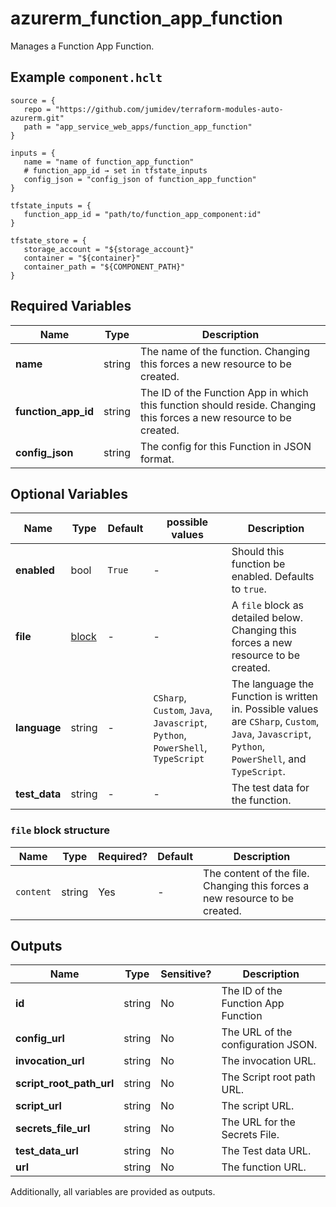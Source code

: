 # azurerm_function_app_function

Manages a Function App Function.

## Example `component.hclt`

```hcl
source = {
   repo = "https://github.com/jumidev/terraform-modules-auto-azurerm.git" 
   path = "app_service_web_apps/function_app_function" 
}

inputs = {
   name = "name of function_app_function" 
   # function_app_id → set in tfstate_inputs
   config_json = "config_json of function_app_function" 
}

tfstate_inputs = {
   function_app_id = "path/to/function_app_component:id" 
}

tfstate_store = {
   storage_account = "${storage_account}" 
   container = "${container}" 
   container_path = "${COMPONENT_PATH}" 
}

```

## Required Variables

| Name | Type |  Description |
| ---- | --------- |  ----------- |
| **name** | string |  The name of the function. Changing this forces a new resource to be created. | 
| **function_app_id** | string |  The ID of the Function App in which this function should reside. Changing this forces a new resource to be created. | 
| **config_json** | string |  The config for this Function in JSON format. | 

## Optional Variables

| Name | Type |  Default  |  possible values |  Description |
| ---- | --------- |  ----------- | ----------- | ----------- |
| **enabled** | bool |  `True`  |  -  |  Should this function be enabled. Defaults to `true`. | 
| **file** | [block](#file-block-structure) |  -  |  -  |  A `file` block as detailed below. Changing this forces a new resource to be created. | 
| **language** | string |  -  |  `CSharp`, `Custom`, `Java`, `Javascript`, `Python`, `PowerShell`, `TypeScript`  |  The language the Function is written in. Possible values are `CSharp`, `Custom`, `Java`, `Javascript`, `Python`, `PowerShell`, and `TypeScript`. | 
| **test_data** | string |  -  |  -  |  The test data for the function. | 

### `file` block structure

| Name | Type | Required? | Default | Description |
| ---- | ---- | --------- | ------- | ----------- |
| `content` | string | Yes | - | The content of the file. Changing this forces a new resource to be created. |



## Outputs

| Name | Type | Sensitive? | Description |
| ---- | ---- | --------- | --------- |
| **id** | string | No  | The ID of the Function App Function | 
| **config_url** | string | No  | The URL of the configuration JSON. | 
| **invocation_url** | string | No  | The invocation URL. | 
| **script_root_path_url** | string | No  | The Script root path URL. | 
| **script_url** | string | No  | The script URL. | 
| **secrets_file_url** | string | No  | The URL for the Secrets File. | 
| **test_data_url** | string | No  | The Test data URL. | 
| **url** | string | No  | The function URL. | 

Additionally, all variables are provided as outputs.
